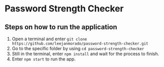 # Password Strength Checker

## Steps on how to run the application

1. Open a terminal and enter `git clone https://github.com/leejanmorado/password-strength-checker.git`
2. Go to the specific folder by using `cd password-strength-checker`
3. Still in the terminal, enter `npm install` and wait for the process to finish.
4. Enter `npm start` to run the app.


